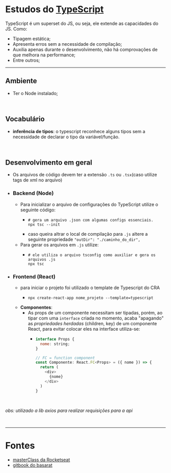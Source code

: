 # Estudos do [TypeScript](https://www.typescriptlang.org/)

TypeScript é um superset do JS, ou seja, ele extende as capacidades do JS. Como: 
  - Tipagem estática;
  - Apresenta erros sem a necessidade de compilação;
  - Auxilia apenas durante o desenvolvimento, não há comprovações de que melhora na performance;
  - Entre outros;

---

## Ambiente
- Ter o Node instalado;

<br />

## Vocabulário
- **inferência de tipos**: o typescript reconhece alguns tipos sem a necessidade de declarar o tipo da variável/função.

<br />

## Desenvolvimento em geral

- Os arquivos de código devem ter a extensão `.ts` ou `.tsx`(caso utilize tags de xml no arquivo)

- ### **Backend** (Node)

  - Para inicializar o arquivo de configurações do TypeScript utilize o seguinte código: 
    - ``` Shell
      # gera um arquivo .json com algumas configs essenciais.
      npx tsc --init 
      ```
    - caso queira altrar o local de compilação para `.js` altere a seguinte propriedade `"outDir": "./caminho_do_dir",  `
  - Para gerar os arquivos em `.js` utilize: 
    - ```
      # ele utiliza o arquivo tsconfig como auxiliar e gera os arquivos .js
      npx tsc
      ```

- ### **Frontend** (React)
    - para iniciar o projeto foi utilizado o template de Typescript do CRA 
      - ```
        npx create-react-app nome_projeto --template=typescript
        ```
    - **Componentes**: 
      - As props de um componente necessitam ser tipadas, porém, ao tipar com uma `interface` criada no momento, acaba "apagando" as _propriedades herdadas_ (children, key) de um componente React, para evitar colocar eles na interface utiliza-se: 
        - ``` JavaScript
          interface Props {
            nome: string;
          }

          // FC = function component
          const Componente: React.FC<Props> = ({ nome }) => {
            return (
              <div>
                {nome} 
              </div>
            )
          }
          ```

<br />

*obs: utilizado a lib axios para realizar requisições para a api*

<br />

---

# Fontes

- [masterClass da Rocketseat](https://www.youtube.com/watch?v=0mYq5LrQN1s)
- [gitbook do basarat](https://basarat.gitbook.io/typescript/)